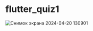 # flutter_quiz1

![Снимок экрана 2024-04-20 130901](https://github.com/azinaaitbai/flutter_quiz1/assets/144225702/aa5549c0-b6a6-47f0-bd10-267f24336869)
